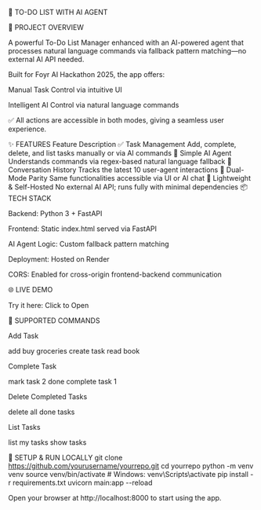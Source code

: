 📝 TO-DO LIST WITH AI AGENT






🎯 PROJECT OVERVIEW

A powerful To-Do List Manager enhanced with an AI-powered agent that processes natural language commands via fallback pattern matching—no external AI API needed.

Built for Foyr AI Hackathon 2025, the app offers:

Manual Task Control via intuitive UI

Intelligent AI Control via natural language commands

✅ All actions are accessible in both modes, giving a seamless user experience.

✨ FEATURES
Feature	Description
✅ Task Management	Add, complete, delete, and list tasks manually or via AI commands
🤖 Simple AI Agent	Understands commands via regex-based natural language fallback
🔁 Conversation History	Tracks the latest 10 user-agent interactions
🎨 Dual-Mode Parity	Same functionalities accessible via UI or AI chat
🚀 Lightweight & Self-Hosted	No external AI API; runs fully with minimal dependencies
📦 TECH STACK

Backend: Python 3 + FastAPI

Frontend: Static index.html served via FastAPI

AI Agent Logic: Custom fallback pattern matching

Deployment: Hosted on Render

CORS: Enabled for cross-origin frontend-backend communication

🌐 LIVE DEMO

Try it here: Click to Open

💬 SUPPORTED COMMANDS

Add Task

add buy groceries
create task read book


Complete Task

mark task 2 done
complete task 1


Delete Completed Tasks

delete all done tasks


List Tasks

list my tasks
show tasks

🚀 SETUP & RUN LOCALLY
git clone https://github.com/yourusername/yourrepo.git
cd yourrepo
python -m venv venv
source venv/bin/activate   # Windows: venv\Scripts\activate
pip install -r requirements.txt
uvicorn main:app --reload


Open your browser at http://localhost:8000
 to start using the app.
